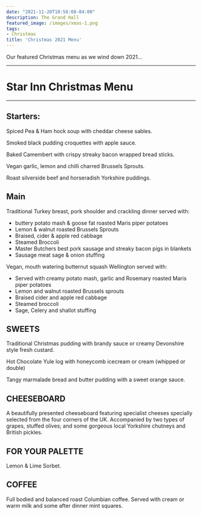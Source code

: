 ```yaml
---
date: "2021-11-20T10:58:08-04:00"
description: The Grand Hall
featured_image: /images/xmas-1.png
tags:
- Christmas
title: 'Christmas 2021 Menu'
---
```


Our featured Christmas menu as we wind down 2021...

---
# Star Inn Christmas Menu
---
## Starters: 

Spiced Pea & Ham hock soup with cheddar cheese sables. 

Smoked black pudding croquettes with apple sauce. 

Baked Camembert with crispy streaky bacon wrapped bread sticks. 

Vegan garlic, lemon and chilli charred Brussels Sprouts. 

Roast silverside beef and horseradish Yorkshire puddings. 

## Main 

Traditional Turkey breast, pork shoulder and crackling dinner served with:
- buttery potato mash & goose fat roasted Maris piper potatoes
- Lemon & walnut roasted Brussels Sprouts
- Braised, cider & apple red cabbage
- Steamed Broccoli
- Master Butchers best pork sausage and streaky bacon pigs in blankets
- Sausage meat sage & onion stuffing

Vegan, mouth watering butternut squash Wellington served with:
- Served with creamy potato mash, garlic and Rosemary roasted Maris piper potatoes 
- Lemon and walnut roasted Brussels sprouts
- Braised cider and apple red cabbage
- Steamed broccoli
- Sage, Celery and shallot stuffing


## SWEETS 

Traditional Christmas pudding with brandy sauce or creamy Devonshire style fresh custard. 

Hot Chocolate Yule log with honeycomb icecream or cream (whipped or double) 

Tangy marmalade bread and butter pudding with a sweet orange sauce. 

## CHEESEBOARD

A beautifully presented cheeseboard featuring specialist cheeses specially selected from the four corners of the UK. Accompanied by two types of grapes, stuffed olives; and some gorgeous local Yorkshire chutneys and British pickles. 

## FOR YOUR PALETTE 

Lemon & Lime Sorbet. 

## COFFEE

Full bodied and balanced roast Columbian coffee. Served with cream or warm milk and some after dinner mint squares.
